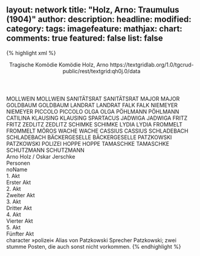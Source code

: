 layout: network
title: "Holz, Arno: Traumulus (1904)"
author:
description:
headline:
modified:
category:
tags:
imagefeature:
mathjax:
chart:
comments: true
featured: false
list: false
---
{% highlight xml %}
<?xml-model href="https://raw.githubusercontent.com/DLiNa/project/master/rules/lina.rnc"?><?xml-model href="https://raw.githubusercontent.com/DLiNa/project/master/rules/lina.sch"?>
<play xmlns="http://lina.digital">
  <header>
    <title>Traumulus</title>
    <subtitle>Tragische Komödie</subtitle>
    <genretitle>Komödie</genretitle>
    <author>Holz, Arno</author>
    <date when="1904" type="print"/>
  	<date when="1904" type="premiere"/>
  	<source>https://textgridlab.org/1.0/tgcrud-public/rest/textgrid:qh0j.0/data</source>
  </header>
  <personae>
    <character>
      <name>MOLLWEIN</name>
      <alias xml:id="mollwein">
        <name>MOLLWEIN</name>
      </alias>
    </character>
    <character>
      <name>SANITÄTSRAT</name>
      <alias xml:id="sanitätsrat">
        <name>SANITÄTSRAT</name>
      </alias>
    </character>
    <character>
      <name>MAJOR</name>
      <alias xml:id="major">
        <name>MAJOR</name>
      </alias>
    </character>
    <character>
      <name>GOLDBAUM</name>
      <alias xml:id="goldbaum">
        <name>GOLDBAUM</name>
      </alias>
    </character>
    <character>
      <name>LANDRAT</name>
      <alias xml:id="landrat">
        <name>LANDRAT</name>
      </alias>
    </character>
    <character>
      <name>FALK</name>
      <alias xml:id="falk">
        <name>FALK</name>
      </alias>
    </character>
    <character>
      <name>NIEMEYER</name>
      <alias xml:id="niemeyer">
        <name>NIEMEYER</name>
      </alias>
    </character>
    <character>
      <name>PICCOLO</name>
      <alias xml:id="piccolo">
        <name>PICCOLO</name>
      </alias>
    </character>
    <character>
      <name>OLGA</name>
      <alias xml:id="olga">
        <name>OLGA</name>
      </alias>
    </character>
    <character>
      <name>PÖHLMANN</name>
      <alias xml:id="pöhlmann">
        <name>PÖHLMANN</name>
      </alias>
    	<alias xml:id="catilina" type="alias">
    		<name>CATILINA</name>
    	</alias>
    </character>
    <character>
      <name>KLAUSING</name>
      <alias xml:id="klausing">
        <name>KLAUSING</name>
      </alias>
    	<alias xml:id="spartacus" type="alias">
    		<name>SPARTACUS</name>
    	</alias>
    </character>
    <character>
      <name>JADWIGA</name>
      <alias xml:id="jadwiga">
        <name>JADWIGA</name>
      </alias>
    </character>
    <character>
      <name>FRITZ</name>
      <alias xml:id="fritz">
        <name>FRITZ</name>
      </alias>
    </character>
    <character>
      <name>ZEDLITZ</name>
      <alias xml:id="zedlitz">
        <name>ZEDLITZ</name>
      </alias>
    </character>
    <character>
      <name>SCHIMKE</name>
      <alias xml:id="schimke">
        <name>SCHIMKE</name>
      </alias>
    </character>
    <character>
      <name>LYDIA</name>
      <alias xml:id="lydia">
        <name>LYDIA</name>
      </alias>
    </character>
    <character>
      <name>FROMMELT</name>
      <alias xml:id="frommelt">
        <name>FROMMELT</name>
      </alias>
    	<alias xml:id="möros" type="alias">
    		<name>MÖROS</name>
    	</alias>
    </character>
    <character>
      <name>WACHE</name>
      <alias xml:id="wache">
        <name>WACHE</name>
      </alias>
    </character>
    <character>
      <name>CASSIUS</name>
      <alias xml:id="cassius">
        <name>CASSIUS</name>
      </alias>
    </character>
    <character>
      <name>SCHLADEBACH</name>
      <alias xml:id="schladebach">
        <name>SCHLADEBACH</name>
      </alias>
    </character>
    <character>
      <name>BÄCKERGESELLE</name>
      <alias xml:id="bäckergeselle">
        <name>BÄCKERGESELLE</name>
      </alias>
    </character>
    <character>
      <name>PATZKOWSKI</name>
      <alias xml:id="patzkowski">
        <name>PATZKOWSKI</name>
      </alias>
    	<alias xml:id="polizei">
    		<name>POLIZEI</name>
    	</alias>
    </character>
    <character>
      <name>HOPPE</name>
      <alias xml:id="hoppe">
        <name>HOPPE</name>
      </alias>
    </character>
    <character>
      <name>TAMASCHKE</name>
      <alias xml:id="tamaschke">
        <name>TAMASCHKE</name>
      </alias>
    </character>
    <character>
      <name>SCHUTZMANN</name>
      <alias xml:id="schutzmann">
        <name>SCHUTZMANN</name>
      </alias>
    </character>
  </personae>
  <text>
    <div>
      <head>Arno Holz / Oskar Jerschke</head>
    </div>
    <div>
      <head>Personen</head>
      <div>
        <head>noName</head>
      </div>
    </div>
    <div>
      <head>1. Akt</head>
      <div>
        <head>Erster Akt</head>
        <sp who="#mollwein">
          <amount n="31" unit="speech_acts"/>
          <amount n="583" unit="words"/>
          <amount n="20" unit="lines"/>
          <amount n="3860" unit="chars"/>
        </sp>
        <sp who="#sanitätsrat">
          <amount n="26" unit="speech_acts"/>
          <amount n="329" unit="words"/>
          <amount n="19" unit="lines"/>
          <amount n="2059" unit="chars"/>
        </sp>
        <sp who="#major">
          <amount n="22" unit="speech_acts"/>
          <amount n="100" unit="words"/>
          <amount n="20" unit="lines"/>
          <amount n="640" unit="chars"/>
        </sp>
        <sp who="#goldbaum">
          <amount n="26" unit="speech_acts"/>
          <amount n="196" unit="words"/>
          <amount n="24" unit="lines"/>
          <amount n="1116" unit="chars"/>
        </sp>
        <sp who="#landrat">
          <amount n="59" unit="speech_acts"/>
          <amount n="1727" unit="words"/>
          <amount n="28" unit="lines"/>
          <amount n="10353" unit="chars"/>
        </sp>
        <sp who="#falk">
          <amount n="8" unit="speech_acts"/>
          <amount n="156" unit="words"/>
          <amount n="3" unit="lines"/>
          <amount n="935" unit="chars"/>
        </sp>
        <sp who="#niemeyer">
          <amount n="36" unit="speech_acts"/>
          <amount n="1173" unit="words"/>
          <amount n="17" unit="lines"/>
          <amount n="7011" unit="chars"/>
        </sp>
        <sp who="#piccolo">
          <amount n="1" unit="speech_acts"/>
        </sp>
      </div>
    </div>
    <div>
      <head>2. Akt</head>
      <div>
        <head>Zweiter Akt</head>
        <sp who="#olga">
          <amount n="14" unit="speech_acts"/>
          <amount n="90" unit="words"/>
          <amount n="8" unit="lines"/>
          <amount n="513" unit="chars"/>
        </sp>
        <sp who="#pöhlmann">
          <amount n="3" unit="speech_acts"/>
          <amount n="13" unit="words"/>
          <amount n="3" unit="lines"/>
          <amount n="70" unit="chars"/>
        </sp>
        <sp who="#klausing">
          <amount n="7" unit="speech_acts"/>
          <amount n="34" unit="words"/>
          <amount n="6" unit="lines"/>
          <amount n="196" unit="chars"/>
        </sp>
        <sp who="#jadwiga">
          <amount n="37" unit="speech_acts"/>
          <amount n="463" unit="words"/>
          <amount n="28" unit="lines"/>
          <amount n="2725" unit="chars"/>
        </sp>
        <sp who="#fritz">
          <amount n="37" unit="speech_acts"/>
          <amount n="836" unit="words"/>
          <amount n="23" unit="lines"/>
          <amount n="5066" unit="chars"/>
        </sp>
        <sp who="#zedlitz">
          <amount n="44" unit="speech_acts"/>
          <amount n="396" unit="words"/>
          <amount n="33" unit="lines"/>
          <amount n="2317" unit="chars"/>
        </sp>
        <sp who="#niemeyer">
          <amount n="81" unit="speech_acts"/>
          <amount n="1599" unit="words"/>
          <amount n="55" unit="lines"/>
          <amount n="9363" unit="chars"/>
        </sp>
        <sp who="#schimke">
          <amount n="11" unit="speech_acts"/>
          <amount n="91" unit="words"/>
          <amount n="10" unit="lines"/>
          <amount n="475" unit="chars"/>
        </sp>
        <sp who="#lydia">
          <amount n="36" unit="speech_acts"/>
          <amount n="795" unit="words"/>
          <amount n="21" unit="lines"/>
          <amount n="4694" unit="chars"/>
        </sp>
      </div>
    </div>
    <div>
      <head>3. Akt</head>
      <div>
        <head>Dritter Akt</head>
        <sp who="#klausing">
          <amount n="1" unit="speech_acts"/>
          <amount n="83" unit="words"/>
          <amount n="486" unit="chars"/>
        </sp>
        <sp who="#spartacus">
          <amount n="18" unit="speech_acts"/>
          <amount n="1064" unit="words"/>
          <amount n="8" unit="lines"/>
          <amount n="6730" unit="chars"/>
        </sp>
        <sp who="#catilina">
          <amount n="12" unit="speech_acts"/>
          <amount n="366" unit="words"/>
          <amount n="23" unit="lines"/>
          <amount n="1999" unit="chars"/>
        </sp>
        <sp who="#frommelt">
          <amount n="1" unit="speech_acts"/>
          <amount n="15" unit="words"/>
          <amount n="107" unit="chars"/>
        </sp>
        <sp who="#möros">
          <amount n="1" unit="speech_acts"/>
          <amount n="16" unit="words"/>
          <amount n="1" unit="lines"/>
          <amount n="83" unit="chars"/>
        </sp>
        <sp who="#wache">
          <amount n="2" unit="speech_acts"/>
          <amount n="97" unit="words"/>
          <amount n="1" unit="lines"/>
          <amount n="504" unit="chars"/>
        </sp>
        <sp who="#cassius">
          <amount n="12" unit="speech_acts"/>
          <amount n="376" unit="words"/>
          <amount n="4" unit="lines"/>
          <amount n="1994" unit="chars"/>
        </sp>
        <sp who="#schladebach">
          <amount n="9" unit="speech_acts"/>
          <amount n="713" unit="words"/>
          <amount n="2" unit="lines"/>
          <amount n="3658" unit="chars"/>
        </sp>
        <sp who="#bäckergeselle">
          <amount n="2" unit="speech_acts"/>
          <amount n="22" unit="words"/>
          <amount n="2" unit="lines"/>
          <amount n="116" unit="chars"/>
        </sp>
        <sp who="#zedlitz">
          <amount n="14" unit="speech_acts"/>
          <amount n="660" unit="words"/>
          <amount n="7" unit="lines"/>
          <amount n="3539" unit="chars"/>
        </sp>
        <sp who="#wache">
          <amount n="1" unit="speech_acts"/>
          <amount n="2" unit="words"/>
          <amount n="1" unit="lines"/>
          <amount n="14" unit="chars"/>
        </sp>
        <sp who="#polizei">
          <amount n="1" unit="speech_acts"/>
          <amount n="35" unit="words"/>
          <amount n="223" unit="chars"/>
        </sp>
        <sp who="#patzkowski">
          <amount n="2" unit="speech_acts"/>
          <amount n="20" unit="words"/>
          <amount n="2" unit="lines"/>
          <amount n="123" unit="chars"/>
        </sp>
      </div>
    </div>
    <div>
      <head>4. Akt</head>
      <div>
        <head>Vierter Akt</head>
        <sp who="#landrat">
          <amount n="47" unit="speech_acts"/>
          <amount n="1075" unit="words"/>
          <amount n="26" unit="lines"/>
          <amount n="6374" unit="chars"/>
        </sp>
        <sp who="#hoppe">
          <amount n="55" unit="speech_acts"/>
          <amount n="768" unit="words"/>
          <amount n="35" unit="lines"/>
          <amount n="4847" unit="chars"/>
        </sp>
        <sp who="#lydia">
          <amount n="24" unit="speech_acts"/>
          <amount n="439" unit="words"/>
          <amount n="10" unit="lines"/>
          <amount n="2551" unit="chars"/>
        </sp>
        <sp who="#tamaschke">
          <amount n="3" unit="speech_acts"/>
          <amount n="10" unit="words"/>
          <amount n="3" unit="lines"/>
          <amount n="59" unit="chars"/>
        </sp>
        <sp who="#schutzmann">
          <amount n="2" unit="speech_acts"/>
          <amount n="10" unit="words"/>
          <amount n="2" unit="lines"/>
          <amount n="73" unit="chars"/>
        </sp>
        <sp who="#zedlitz">
          <amount n="22" unit="speech_acts"/>
          <amount n="202" unit="words"/>
          <amount n="17" unit="lines"/>
          <amount n="1179" unit="chars"/>
        </sp>
        <sp who="#patzkowski">
          <amount n="17" unit="speech_acts"/>
          <amount n="142" unit="words"/>
          <amount n="13" unit="lines"/>
          <amount n="822" unit="chars"/>
        </sp>
        <sp who="#niemeyer">
          <amount n="55" unit="speech_acts"/>
          <amount n="1256" unit="words"/>
          <amount n="34" unit="lines"/>
          <amount n="7497" unit="chars"/>
        </sp>
      </div>
    </div>
    <div>
      <head>5. Akt</head>
      <div>
        <head>Fünfter Akt</head>
        <sp who="#niemeyer">
          <amount n="80" unit="speech_acts"/>
          <amount n="1628" unit="words"/>
          <amount n="59" unit="lines"/>
          <amount n="9321" unit="chars"/>
        </sp>
        <sp who="#olga">
          <amount n="7" unit="speech_acts"/>
          <amount n="66" unit="words"/>
          <amount n="6" unit="lines"/>
          <amount n="362" unit="chars"/>
        </sp>
        <sp who="#jadwiga">
          <amount n="28" unit="speech_acts"/>
          <amount n="643" unit="words"/>
          <amount n="12" unit="lines"/>
          <amount n="3690" unit="chars"/>
        </sp>
        <sp who="#schimke">
          <amount n="3" unit="speech_acts"/>
          <amount n="24" unit="words"/>
          <amount n="3" unit="lines"/>
          <amount n="153" unit="chars"/>
        </sp>
        <sp who="#fritz">
          <amount n="3" unit="speech_acts"/>
          <amount n="22" unit="words"/>
          <amount n="1" unit="lines"/>
          <amount n="133" unit="chars"/>
        </sp>
        <sp who="#falk">
          <amount n="38" unit="speech_acts"/>
          <amount n="621" unit="words"/>
          <amount n="25" unit="lines"/>
          <amount n="3594" unit="chars"/>
        </sp>
        <sp who="#sanitätsrat">
          <amount n="9" unit="speech_acts"/>
          <amount n="269" unit="words"/>
          <amount n="5" unit="lines"/>
          <amount n="1562" unit="chars"/>
        </sp>
        <sp who="#landrat">
          <amount n="2" unit="speech_acts"/>
          <amount n="9" unit="words"/>
          <amount n="2" unit="lines"/>
          <amount n="58" unit="chars"/>
        </sp>
      </div>
    </div>
  </text>
	<documentation>
		<change n="1" who="dariokampkaspar">
			<path/>
			<orig>character »polizei«</orig>
			<corr>Alias von Patzkowski</corr>
			<comment>Sprecher Patzkowski; zwei stumme Posten, die auch sonst nicht vorkommen.</comment>
		</change>
	</documentation>
</play>
{% endhighlight %}